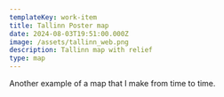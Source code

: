 ```yaml
---
templateKey: work-item
title: Tallinn Poster map
date: 2024-08-03T19:51:00.000Z
image: /assets/tallinn_web.png
description: Tallinn map with relief
type: map
---
```

Another example of a map that I make from time to time.
